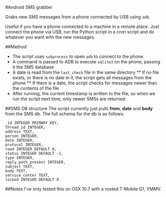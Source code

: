 #Android SMS grabber

Grabs new SMS messages from a phone connected by USB using `adb`.

Useful if you have a phone connected to a machine in a remote place. Just connect the phone via USB, run the Python script in a cron script and do whatever you want with the new messages.


##Method
* The script uses `subprocess` to open `adb` to connect to the phone.
* A command is passed to ADB to execute `sqlite3` on the phone, passing it the SMS database
* A date is read from the `last_check` file in the same directory
** If no file exists, or there is no date in it, the script gets all messages from the phone
** If there is a date, the script checks for messages newer than the contents of the file
* After running, the current timestamp is written to the file, so when we run the script next time, only newer SMSs are returned.


##SMS DB structure
The script currently just pulls __from__, __date__ and __body__ from the SMS db. The full schema for the db is as follows:

	_id INTEGER PRIMARY KEY,
	thread_id INTEGER,
	address TEXT,
	person INTEGER,
	date INTEGER,
	protocol INTEGER,
	read INTEGER DEFAULT 0,
	status INTEGER DEFAULT -1,
	type INTEGER,
	reply_path_present INTEGER,
	subject TEXT,
	body TEXT,
	service_center TEXT,
	locked INTEGER DEFAULT 0


##Notes
I've only tested this on OSX 10.7 with a rooted T-Mobile G1, YMMV.
